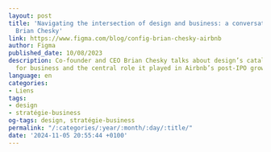 ```yaml
---
layout: post
title: 'Navigating the intersection of design and business: a conversation with Airbnb’s
  Brian Chesky'
link: https://www.figma.com/blog/config-brian-chesky-airbnb
author: Figma
published_date: 10/08/2023
description: Co-founder and CEO Brian Chesky talks about design’s catalytic potential
  for business and the central role it played in Airbnb’s post-IPO growth story.
language: en
categories:
- Liens
tags:
- design
- stratégie-business
og-tags: design, stratégie-business
permalink: "/:categories/:year/:month/:day/:title/"
date: '2024-11-05 20:55:44 +0100'
---
```

